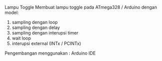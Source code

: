 Lampu Toggle
Membuat lampu toggle pada ATmega328 / Arduino dengan model:

1. sampling dengan loop
2. sampling dengan delay
3. sampling dengan interupsi timer
4. wait loop
5. interupsi external (INTx / PCINTx)

Pengembangan menggunakan :
Arduino IDE
